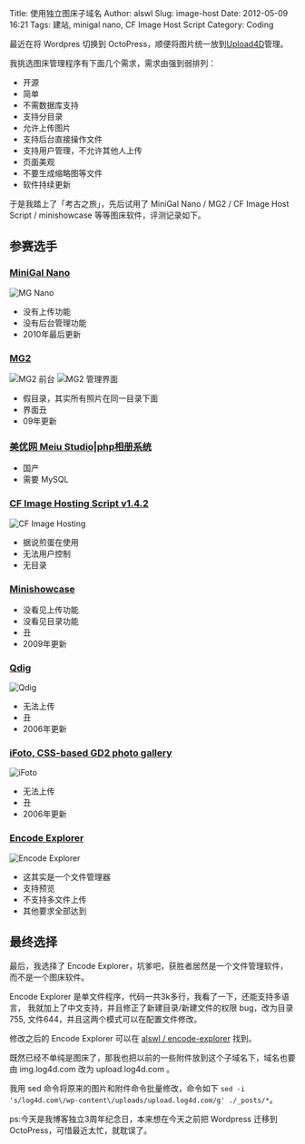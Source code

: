 Title: 使用独立图床子域名
Author: alswl
Slug: image-host
Date: 2012-05-09 16:21
Tags: 建站, minigal nano, CF Image Host Script
Category: Coding


最近在将 Wordpres 切换到 OctoPress，顺便将图片统一放到[Upload4D](https://ohsolnxaa.qnssl.com)管理。

我挑选图床管理程序有下面几个需求，需求由强到弱排列：

* 开源
* 简单
* 不需数据库支持
* 支持分目录
* 允许上传图片
* 支持后台直接操作文件
* 支持用户管理，不允许其他人上传
* 页面美观
* 不要生成缩略图等文件
* 软件持续更新

于是我踏上了「考古之旅」，先后试用了 MiniGal Nano / MG2 /
CF Image Host Script / minishowcase 等等图床软件，评测记录如下。

<!-- more -->

## 参赛选手 ##

### [MiniGal Nano](http://www.minigal.dk/minigal-nano.html) ###

![MG Nano](https://ohsolnxaa.qnssl.com/2012/05/mg-nano.png "MiniGal Nano")

* 没有上传功能
* 没有后台管理功能
* 2010年最后更新

### [MG2](http://www.minigal.dk/mg2.html) ###

![MG2 前台](https://ohsolnxaa.qnssl.com/2012/05/mg2-front.png)
![MG2 管理界面](https://ohsolnxaa.qnssl.com/2012/05/mg2-admin.png)

* 假目录，其实所有照片在同一目录下面
* 界面丑
* 09年更新

### [美优网 Meiu Studio|php相册系统](http://meiu.cn/) ###

* 国产
* 需要 MySQL

### [CF Image Hosting Script v1.4.2](http://www.codefuture.co.uk/projects/imagehost/) ###

![CF Image Hosting](https://ohsolnxaa.qnssl.com/2012/05/cf-image-host.png)

* 据说煎蛋在使用
* 无法用户控制
* 无目录

### [Minishowcase](http://minishowcase.net/) ###

* 没看见上传功能
* 没看见目录功能
* 丑
* 2009年更新

### [Qdig](http://qdig.sourceforge.net/) ###

![Qdig](https://ohsolnxaa.qnssl.com/2012/05/qdig.png)

* 无法上传
* 丑
* 2006年更新

### [iFoto, CSS-based GD2 photo gallery](http://sourceforge.net/projects/ifoto/) ###

![iFoto](https://ohsolnxaa.qnssl.com/2012/05/ifoto.png)

* 无法上传
* 丑
* 2006年更新

### [Encode Explorer](http://encode-explorer.siineiolekala.net/) ###

![Encode Explorer](https://ohsolnxaa.qnssl.com/2012/05/encode-explorer.png)

* 这其实是一个文件管理器
* 支持预览
* 不支持多文件上传
* 其他要求全部达到

## 最终选择 ##

最后，我选择了 Encode Explorer，坑爹吧，获胜者居然是一个文件管理软件，
而不是一个图床软件。

Encode Explorer 是单文件程序，代码一共3k多行，我看了一下，还能支持多语言，
我就加上了中文支持，并且修正了新建目录/新建文件的权限 bug，改为目录755,
文件644，并且这两个模式可以在配置文件修改。

修改之后的 Encode Explorer 可以在
[alswl / encode-explorer](https://github.com/alswl/encode-explorer) 找到。

既然已经不单纯是图床了，那我也把以前的一些附件放到这个子域名下，域名也要由
img.log4d.com 改为 upload.log4d.com 。

我用 sed 命令将原来的图片和附件命令批量修改，命令如下
`sed -i 's/log4d.com\/wp-content\/uploads/upload.log4d.com/g' ./_posts/*`。

ps:今天是我博客独立3周年纪念日，本来想在今天之前把 Wordpress 迁移到
OctoPress，可惜最近太忙，就耽误了。
